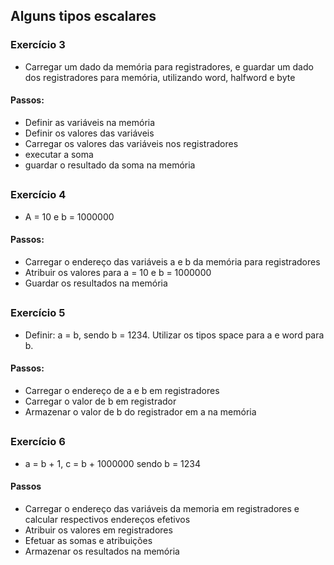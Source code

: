 ## Alguns tipos escalares

### Exercício 3
  * Carregar um dado da memória para registradores, e guardar um dado dos registradores para memória, utilizando word, halfword e byte  

#### Passos: 
  * Definir as variáveis na memória
  * Definir os valores das variáveis
  * Carregar os valores das variáveis nos registradores
  * executar a soma
  * guardar o resultado da soma na memória
## 

### Exercício  4 
  * A = 10 e b = 1000000
 
#### Passos: 
  * Carregar o endereço das variáveis a e b da memória para registradores
  * Atribuir os valores para a = 10 e b = 1000000 
  * Guardar os resultados na memória
##
### Exercício 5  
  * Definir: a = b, sendo b = 1234. Utilizar os tipos space para a e word para b.

#### Passos: 
  * Carregar o endereço de a e b em registradores
  * Carregar o valor de b em registrador
  * Armazenar o valor de b do registrador em a na memória
##
### Exercício 6
  * a = b + 1, c = b + 1000000 sendo b = 1234
   
#### Passos
  * Carregar o endereço das variáveis da memoria em registradores e calcular respectivos endereços efetivos
  * Atribuir os valores em registradores
  * Efetuar as somas e atribuições
  * Armazenar os resultados na memória


